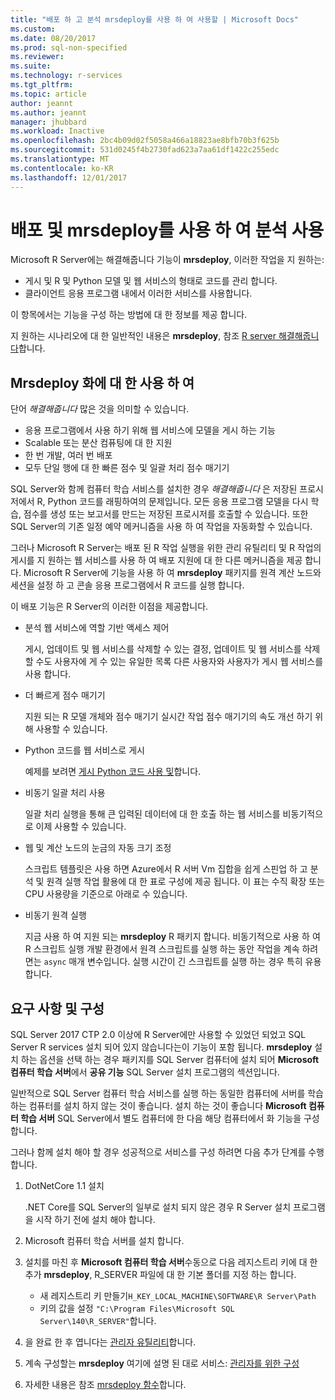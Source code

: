 ```yaml
---
title: "배포 하 고 분석 mrsdeploy를 사용 하 여 사용할 | Microsoft Docs"
ms.custom: 
ms.date: 08/20/2017
ms.prod: sql-non-specified
ms.reviewer: 
ms.suite: 
ms.technology: r-services
ms.tgt_pltfrm: 
ms.topic: article
author: jeannt
ms.author: jeannt
manager: jhubbard
ms.workload: Inactive
ms.openlocfilehash: 2bc4b09d02f5058a466a18823ae8bfb70b3f625b
ms.sourcegitcommit: 531d0245f4b2730fad623a7aa61df1422c255edc
ms.translationtype: MT
ms.contentlocale: ko-KR
ms.lasthandoff: 12/01/2017
---
```

# <a name="deploy-and-consume-analytics-using-mrsdeploy"></a>배포 및 mrsdeploy를 사용 하 여 분석 사용

Microsoft R Server에는 해결해줍니다 기능이 **mrsdeploy**, 이러한 작업을 지 원하는:

+ 게시 및 R 및 Python 모델 및 웹 서비스의 형태로 코드를 관리 합니다.
+ 클라이언트 응용 프로그램 내에서 이러한 서비스를 사용합니다.

이 항목에서는 기능을 구성 하는 방법에 대 한 정보를 제공 합니다.

지 원하는 시나리오에 대 한 일반적인 내용은 **mrsdeploy**, 참조 [R server 해결해줍니다](https://docs.microsoft.com/r-server/what-is-operationalization)합니다.

## <a name="using-mrsdeploy-for-operationalization"></a>Mrsdeploy 화에 대 한 사용 하 여

단어 *해결해줍니다* 많은 것을 의미할 수 있습니다.

+ 응용 프로그램에서 사용 하기 위해 웹 서비스에 모델을 게시 하는 기능
+ Scalable 또는 분산 컴퓨팅에 대 한 지원
+ 한 번 개발, 여러 번 배포
+ 모두 단일 행에 대 한 빠른 점수 및 일괄 처리 점수 매기기

SQL Server와 함께 컴퓨터 학습 서비스를 설치한 경우 *해결해줍니다* 은 저장된 프로시저에서 R, Python 코드를 래핑하여의 문제입니다. 모든 응용 프로그램 모델을 다시 학습, 점수를 생성 또는 보고서를 만드는 저장된 프로시저를 호출할 수 있습니다. 또한 SQL Server의 기존 일정 예약 메커니즘을 사용 하 여 작업을 자동화할 수 있습니다.

그러나 Microsoft R Server는 배포 된 R 작업 실행을 위한 관리 유틸리티 및 R 작업의 게시를 지 원하는 웹 서비스를 사용 하 여 배포 지원에 대 한 다른 메커니즘을 제공 합니다. Microsoft R Server에 기능을 사용 하 여 **mrsdeploy** 패키지를 원격 계산 노드와 세션을 설정 하 고 콘솔 응용 프로그램에서 R 코드를 실행 합니다.

이 배포 기능은 R Server의 이러한 이점을 제공합니다.

+ 분석 웹 서비스에 역할 기반 액세스 제어

    게시, 업데이트 및 웹 서비스를 삭제할 수 있는 결정, 업데이트 및 웹 서비스를 삭제할 수도 사용자에 게 수 있는 유일한 목록 다른 사용자와 사용자가 게시 웹 서비스를 사용 합니다.

+ 더 빠르게 점수 매기기
  
  지원 되는 R 모델 개체와 점수 매기기 실시간 작업 점수 매기기의 속도 개선 하기 위해 사용할 수 있습니다.

+ Python 코드를 웹 서비스로 게시

  예제를 보려면 [게시 Python 코드 사용 및](./python/publish-consume-python-code.md)합니다.

+ 비동기 일괄 처리 사용

  일괄 처리 실행을 통해 큰 입력된 데이터에 대 한 호출 하는 웹 서비스를 비동기적으로 이제 사용할 수 있습니다.

+ 웹 및 계산 노드의 눈금의 자동 크기 조정

  스크립트 템플릿은 사용 하면 Azure에서 R 서버 Vm 집합을 쉽게 스핀업 하 고 분석 및 원격 실행 작업 활용에 대 한 표로 구성에 제공 됩니다. 이 표는 수직 확장 또는 CPU 사용량을 기준으로 아래로 수 있습니다.

+ 비동기 원격 실행

    지금 사용 하 여 지원 되는 **mrsdeploy** R 패키지 합니다. 비동기적으로 사용 하 여 R 스크립트 실행 개발 환경에서 원격 스크립트를 실행 하는 동안 작업을 계속 하려면는 `async` 매개 변수입니다. 실행 시간이 긴 스크립트를 실행 하는 경우 특히 유용 합니다.

## <a name="requirements-and-configuration"></a>요구 사항 및 구성

SQL Server 2017 CTP 2.0 이상에 R Server에만 사용할 수 있었던 되었고 SQL Server R services 설치 되어 있지 않습니다는이 기능이 포함 됩니다. **mrsdeploy** 설치 하는 옵션을 선택 하는 경우 패키지를 SQL Server 컴퓨터에 설치 되어 **Microsoft 컴퓨터 학습 서버**에서 **공유 기능** SQL Server 설치 프로그램의 섹션입니다.

일반적으로 SQL Server 컴퓨터 학습 서비스를 실행 하는 동일한 컴퓨터에 서버를 학습 하는 컴퓨터를 설치 하지 않는 것이 좋습니다. 설치 하는 것이 좋습니다 **Microsoft 컴퓨터 학습 서버** SQL Server에서 별도 컴퓨터에 한 다음 해당 컴퓨터에서 화 기능을 구성 합니다.

그러나 함께 설치 해야 할 경우 성공적으로 서비스를 구성 하려면 다음 추가 단계를 수행 합니다.

1. DotNetCore 1.1 설치

    .NET Core를 SQL Server의 일부로 설치 되지 않은 경우 R Server 설치 프로그램을 시작 하기 전에 설치 해야 합니다.

2. Microsoft 컴퓨터 학습 서버를 설치 합니다.

3. 설치를 마친 후 **Microsoft 컴퓨터 학습 서버**수동으로 다음 레지스트리 키에 대 한 추가 **mrsdeploy**, R_SERVER 파일에 대 한 기본 폴더를 지정 하는 합니다. 

    + 새 레지스트리 키 만들기`H_KEY_LOCAL_MACHINE\SOFTWARE\R Server\Path`
    + 키의 값을 설정 `"C:\Program Files\Microsoft SQL Server\140\R_SERVER"`합니다.

4. 을 완료 한 후 엽니다는 [관리자 유틸리티](https://docs.microsoft.com/r-server/operationalize/configure-use-admin-utility)합니다.

5. 계속 구성할는 **mrsdeploy** 여기에 설명 된 대로 서비스: [관리자를 위한 구성](https://docs.microsoft.com/r-server/operationalize/configure-start-for-administrators)

6. 자세한 내용은 참조 [mrsdeploy 함수](https://docs.microsoft.com/r-server/r-reference/mrsdeploy/mrsdeploy-package)합니다.
